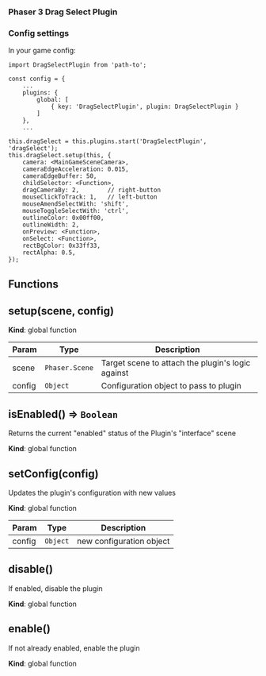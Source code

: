 ### Phaser 3 Drag Select Plugin

### Config settings

In your game config:

```
import DragSelectPlugin from 'path-to';

const config = {
    ...
    plugins: {
        global: [
            { key: 'DragSelectPlugin', plugin: DragSelectPlugin }
        ]
    },
    ...
```

```
this.dragSelect = this.plugins.start('DragSelectPlugin', 'dragSelect');
this.dragSelect.setup(this, {
    camera: <MainGameSceneCamera>,
    cameraEdgeAcceleration: 0.015,
    cameraEdgeBuffer: 50,
    childSelector: <Function>,
    dragCameraBy: 2,        // right-button
    mouseClickToTrack: 1,   // left-button
    mouseAmendSelectWith: 'shift',
    mouseToggleSelectWith: 'ctrl',
    outlineColor: 0x00ff00,
    outlineWidth: 2,
    onPreview: <Function>,
    onSelect: <Function>,
    rectBgColor: 0x33ff33,
    rectAlpha: 0.5,
});
```

## Functions

## setup(scene, config)

**Kind**: global function

| Param  | Type                      | Description                                       |
| ------ | ------------------------- | ------------------------------------------------- |
| scene  | <code>Phaser.Scene</code> | Target scene to attach the plugin's logic against |
| config | <code>Object</code>       | Configuration object to pass to plugin            |

<a name="isEnabled"></a>

## isEnabled() ⇒ <code>Boolean</code>

Returns the current "enabled" status of the Plugin's "interface" scene

**Kind**: global function  
<a name="setConfig"></a>

## setConfig(config)

Updates the plugin's configuration with new values

**Kind**: global function

| Param  | Type                | Description              |
| ------ | ------------------- | ------------------------ |
| config | <code>Object</code> | new configuration object |

<a name="disable"></a>

## disable()

If enabled, disable the plugin

**Kind**: global function  
<a name="enable"></a>

## enable()

If not already enabled, enable the plugin

**Kind**: global function
